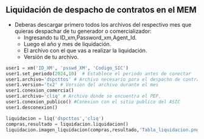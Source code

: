 ## Liquidación de despacho de contratos en el MEM

- Deberas descargar primero todos los archivos del respectivo mes que quieras despachar de tu generador o comercializador:
  * Ingresando tu ID_xm,Password_xm,Agent_Id.
  * Luego el año y mes de liquidación.
  * El archivo con el que vas a realizar la liquidación.
  * Versión de tu archivo.
  
```python
user1 = xm('ID_XM', 'psswd_XM', 'Codigo_SIC')
user1.set_periodo(2024,10)  # Establece el periodo antes de conectar
user1.archivo='dspcttos' # Archivo necesario para el despacho de contratos del comercializador
user1.version='tx2' # Version del archivo durante el mes
user1.conexion_comercia()
user1.archivo='cliq' # Archivo donde se encuentra el PEP.
user1.conexion_publico() #Conexion con el sitio publico del ASIC
user1.desconexion()

liquidacion = liq('dspcttos','cliq')
compras,resultado = liquidacion.liquidacion()
liquidacion.imagen_liquidacion(compras,resultado,'Tabla_liquidacion.png')
```